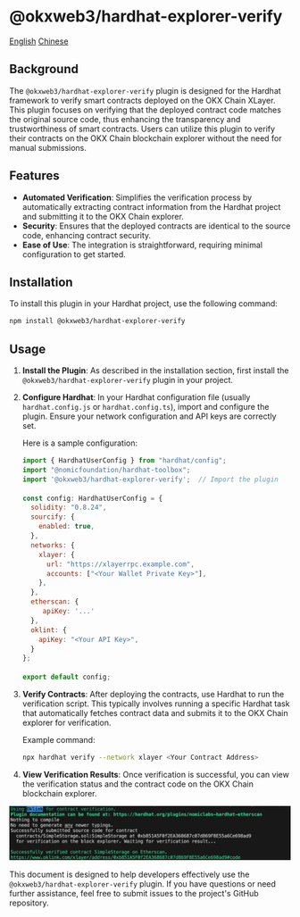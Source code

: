 # @okxweb3/hardhat-explorer-verify

[English](./README.md)
[Chinese](./README_ZH.md)

## Background

The `@okxweb3/hardhat-explorer-verify` plugin is designed for the Hardhat framework to verify smart contracts deployed on the OKX Chain XLayer. This plugin focuses on verifying that the deployed contract code matches the original source code, thus enhancing the transparency and trustworthiness of smart contracts. Users can utilize this plugin to verify their contracts on the OKX Chain blockchain explorer without the need for manual submissions.

## Features

- **Automated Verification**: Simplifies the verification process by automatically extracting contract information from the Hardhat project and submitting it to the OKX Chain explorer.
- **Security**: Ensures that the deployed contracts are identical to the source code, enhancing contract security.
- **Ease of Use**: The integration is straightforward, requiring minimal configuration to get started.

## Installation

To install this plugin in your Hardhat project, use the following command:

```bash
npm install @okxweb3/hardhat-explorer-verify
```

## Usage

1. **Install the Plugin**: As described in the installation section, first install the `@okxweb3/hardhat-explorer-verify` plugin in your project.

2. **Configure Hardhat**: In your Hardhat configuration file (usually `hardhat.config.js` or `hardhat.config.ts`), import and configure the plugin. Ensure your network configuration and API keys are correctly set.

   Here is a sample configuration:

   ```javascript
   import { HardhatUserConfig } from "hardhat/config";
   import "@nomicfoundation/hardhat-toolbox";
   import '@okxweb3/hardhat-explorer-verify';  // Import the plugin

   const config: HardhatUserConfig = {
     solidity: "0.8.24",
     sourcify: {
       enabled: true,
     },
     networks: {
       xlayer: {
         url: "https://xlayerrpc.example.com",
         accounts: ["<Your Wallet Private Key>"],
       },
     },
     etherscan: {
        apiKey: '...'
     },
     oklint: {
       apiKey: "<Your API Key>",
     }
   };

   export default config;
   ```

3. **Verify Contracts**: After deploying the contracts, use Hardhat to run the verification script. This typically involves running a specific Hardhat task that automatically fetches contract data and submits it to the OKX Chain explorer for verification.

   Example command:

   ```bash
   npx hardhat verify --network xlayer <Your Contract Address>
   ```

4. **View Verification Results**: Once verification is successful, you can view the verification status and the contract code on the OKX Chain blockchain explorer.

![deploy](./public/deploy.png)

This document is designed to help developers effectively use the `@okxweb3/hardhat-explorer-verify` plugin. If you have questions or need further assistance, feel free to submit issues to the project's GitHub repository.